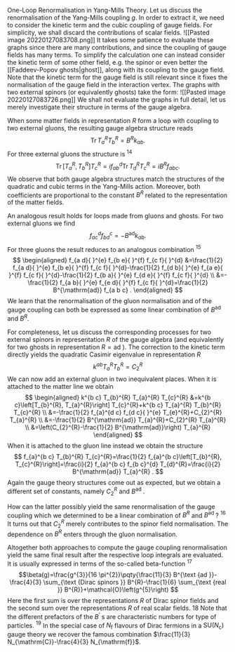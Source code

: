 One-Loop Renormalisation in Yang-Mills Theory. Let us discuss the renormalisation of the Yang-Mills coupling $g$. In order to extract it, we need to consider the kinetic term and the cubic coupling of gauge fields. For simplicity, we shall discard the contributions of scalar fields.
![[Pasted image 20220127083708.png]]
It takes some patience to evaluate these graphs since there are many contributions, and since the coupling of gauge fields has many terms. To simplify the calculation one can instead consider the kinetic term of some other field, e.g. the spinor or even better the [[Faddeev-Popov ghosts|ghost]], along with its coupling to the gauge field. Note that the kinetic term for the gauge field is still relevant since it fixes the normalisation of the gauge field in the interaction vertex. The graphs with two external spinors (or equivalently ghosts) take the form:
![[Pasted image 20220127083726.png]]
We shall not evaluate the graphs in full detail, let us merely investigate their structure in terms of the gauge algebra.

When some matter fields in representation $R$ form a loop with coupling to two external gluons, the resulting gauge algebra structure reads
$$
\operatorname{Tr} T_{a}^{R} T_{b}^{R}=B^{R} k_{a b} .
$$
For three external gluons the structure is ${ }^{14}$
$$
\operatorname{Tr}\left[T_{a}^{R}, T_{b}^{R}\right] T_{c}^{R}=i f_{a b}{ }^{d} \operatorname{Tr} T_{d}^{R} T_{c}^{R}=i B^{R} f_{a b c} .
$$
We observe that both gauge algebra structures match the structures of the quadratic and cubic terms in the Yang-Mills action. Moreover, both coefficients are proportional to the constant $B^{R}$ related to the representation of the matter fields.

An analogous result holds for loops made from gluons and ghosts. For two external gluons we find
$$
f_{a c}^{d} f_{b d}^{c}=-B^{\mathrm{ad}} k_{a b} .
$$
For three gluons the result reduces to an analogous combination ${ }^{15}$
$$
\begin{aligned}
f_{a d}{ }^{e} f_{b e}{ }^{f} f_{c f}{ }^{d} &=\frac{1}{2} f_{a d}{ }^{e} f_{b e}{ }^{f} f_{c f}{ }^{d}-\frac{1}{2} f_{d b}{ }^{e} f_{a e}{ }^{f} f_{c f}{ }^{d}-\frac{1}{2} f_{b a}{ }^{e} f_{d e}{ }^{f} f_{c f}{ }^{d} \\
&=-\frac{1}{2} f_{a b}{ }^{e} f_{e d}{ }^{f} f_{c f}{ }^{d}=\frac{1}{2} B^{\mathrm{ad}} f_{a b c} .
\end{aligned}
$$
We learn that the renormalisation of the gluon normalisation and of the gauge coupling can both be expressed as some linear combination of $B^{\text {ad }}$ and $B^{R}$.

For completeness, let us discuss the corresponding processes for two external spinors in representation $R$ of the gauge algebra (and equivalently for two ghosts in representation $R=\mathrm{ad}$ ). The correction to the kinetic term directly yields the quadratic Casimir eigenvalue in representation $R$
$$
k^{a b} T_{a}^{R} T_{b}^{R}=C_{2}^{R}
$$
We can now add an external gluon in two inequivalent places. When it is attached to the matter line we obtain
$$
\begin{aligned}
k^{b c} T_{b}^{R} T_{a}^{R} T_{c}^{R} &=k^{b c}\left[T_{b}^{R}, T_{a}^{R}\right] T_{c}^{R}+k^{b c} T_{a}^{R} T_{b}^{R} T_{c}^{R} \\
&=-\frac{1}{2} f_{a}^{d c} f_{d c}{ }^{e} T_{e}^{R}+C_{2}^{R} T_{a}^{R} \\
&=-\frac{1}{2} B^{\mathrm{ad}} T_{a}^{R}+C_{2}^{R} T_{a}^{R} \\
&=\left(C_{2}^{R}-\frac{1}{2} B^{\mathrm{ad}}\right) T_{a}^{R}
\end{aligned}
$$
When it is attached to the gluon line instead we obtain the structure
$$
f_{a}^{b c} T_{b}^{R} T_{c}^{R}=\frac{1}{2} f_{a}^{b c}\left[T_{b}^{R}, T_{c}^{R}\right]=\frac{i}{2} f_{a}^{b c} f_{b c}^{d} T_{d}^{R}=\frac{i}{2} B^{\mathrm{ad}} T_{a}^{R} .
$$
Again the gauge theory structures come out as expected, but we obtain a different set of constants, namely $C_{2}^{R}$ and $B^{\text {ad }}$.

How can the latter possibly yield the same renormalisation of the gauge coupling which we determined to be a linear combination of $B^{R}$ and $B^{\text {ad }}$ ? ${ }^{16}$ It turns out that $C_{2}^{R}$ merely contributes to the spinor field normalisation. The dependence on $B^{R}$ enters through the gluon normalisation.

Altogether both approaches to compute the gauge coupling renormalisation yield the same final result after the respective loop integrals are evaluated. It is usually expressed in terms of the so-called beta-function ${ }^{17}$
$$\beta(g)=\frac{g^{3}}{16 \pi^{2}}\pqty{\frac{11}{3} B^{\text {ad }}-\frac{4}{3} \sum_{\text {Dirac spinors }} B^{R}-\frac{1}{6} \sum_{\text {real }} B^{R}}+\mathcal{O}\left(g^{5}\right)
$$
Here the first sum is over the representations $R$ of Dirac spinor fields and the second sum over the representations $R$ of real scalar fields. 18 Note that the different prefactors of the $B^{\prime}$ s are characteristic numbers for type of particles. ${ }^{19}$ In the special case of $N_{\mathrm{f}}$ flavours of Dirac fermions in a $\mathrm{SU}\left(N_{\mathrm{c}}\right)$ gauge theory we recover the famous combination $\frac{11}{3} N_{\mathrm{C}}-\frac{4}{3} N_{\mathrm{f}}$.
